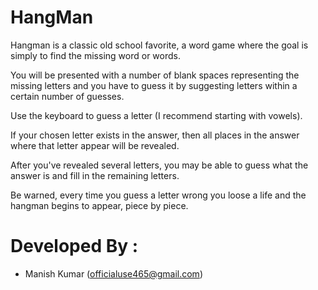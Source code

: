 # HangMan
Hangman is a classic old school favorite, a word game where the goal is simply to find the missing word or words.

You will be presented with a number of blank spaces representing the missing letters and you have to guess it by suggesting letters within a certain number of guesses.

Use the keyboard to guess a letter (I recommend starting with vowels).

If your chosen letter exists in the answer, then all places in the answer where that letter appear will be revealed.

After you've revealed several letters, you may be able to guess what the answer is and fill in the remaining letters.

Be warned, every time you guess a letter wrong you loose a life and the hangman begins to appear, piece by piece.

# Developed By :
- Manish Kumar (officialuse465@gmail.com)
